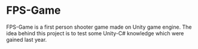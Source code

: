 # FPS-Game
FPS-Game is a first person shooter game made on Unity game engine.
The idea behind this project is to test some Unity-C# knowledge which were gained last year.
